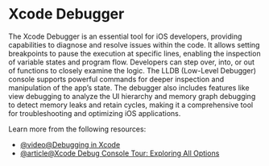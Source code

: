 # Xcode Debugger

The Xcode Debugger is an essential tool for iOS developers, providing capabilities to diagnose and resolve issues within the code. It allows setting breakpoints to pause the execution at specific lines, enabling the inspection of variable states and program flow. Developers can step over, into, or out of functions to closely examine the logic. The LLDB (Low-Level Debugger) console supports powerful commands for deeper inspection and manipulation of the app’s state. The debugger also includes features like view debugging to analyze the UI hierarchy and memory graph debugging to detect memory leaks and retain cycles, making it a comprehensive tool for troubleshooting and optimizing iOS applications.

Learn more from the following resources:

- [@video@Debugging in Xcode](https://www.youtube.com/watch?v=ZAqnJQn7xp4)
- [@article@Xcode Debug Console Tour: Exploring All Options](https://www.avanderlee.com/xcode/xcode-debug-console/)